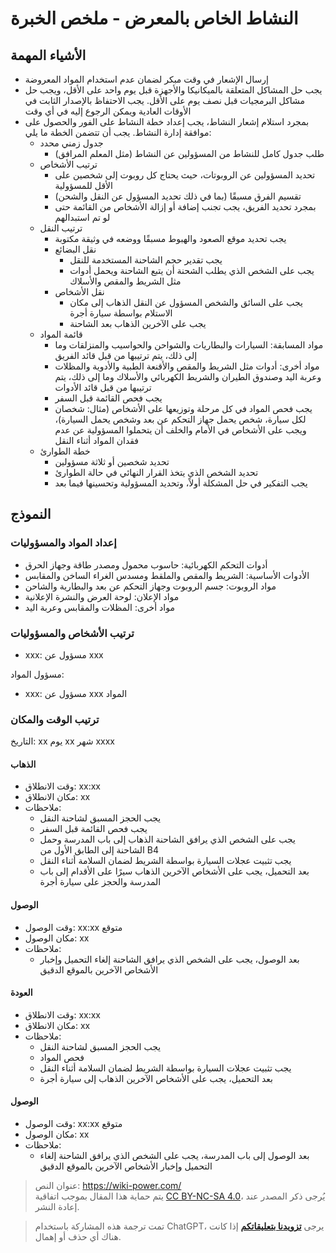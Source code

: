 # النشاط الخاص بالمعرض - ملخص الخبرة

## الأشياء المهمة

- إرسال الإشعار في وقت مبكر لضمان عدم استخدام المواد المعروضة
- يجب حل المشاكل المتعلقة بالميكانيكا والأجهزة قبل يوم واحد على الأقل، ويجب حل مشاكل البرمجيات قبل نصف يوم على الأقل. يجب الاحتفاظ بالإصدار الثابت في الأوقات العادية ويمكن الرجوع إليه في أي وقت
- بمجرد استلام إشعار النشاط، يجب إعداد خطة النشاط على الفور والحصول على موافقة إدارة النشاط. يجب أن تتضمن الخطة ما يلي:
  - جدول زمني محدد
    - طلب جدول كامل للنشاط من المسؤولين عن النشاط (مثل المعلم المرافق)
  - ترتيب الأشخاص
    - تحديد المسؤولين عن الروبوتات، حيث يحتاج كل روبوت إلى شخصين على الأقل للمسؤولية
    - تقسيم الفرق مسبقًا (بما في ذلك تحديد المسؤول عن النقل والشحن)
    - بمجرد تحديد الفريق، يجب تجنب إضافة أو إزالة الأشخاص من القائمة حتى لو تم استبدالهم
  - ترتيب النقل
    - يجب تحديد موقع الصعود والهبوط مسبقًا ووضعه في وثيقة مكتوبة
    - نقل البضائع
      - يجب تقدير حجم الشاحنة المستخدمة للنقل
      - يجب على الشخص الذي يطلب الشحنة أن يتبع الشاحنة ويحمل أدوات مثل الشريط والمقص والأسلاك
    - نقل الأشخاص
      - يجب على السائق والشخص المسؤول عن النقل الذهاب إلى مكان الاستلام بواسطة سيارة أجرة
      - يجب على الآخرين الذهاب بعد الشاحنة
  - قائمة المواد
    - مواد المسابقة: السيارات والبطاريات والشواحن والحواسيب والمنزلقات وما إلى ذلك، يتم ترتيبها من قبل قائد الفريق
    - مواد أخرى: أدوات مثل الشريط والمقص والأقنعة الطبية والأدوية والمظلات وعربة اليد وصندوق الطيران والشريط الكهربائي والأسلاك وما إلى ذلك، يتم ترتيبها من قبل قائد الأدوات
    - يجب فحص القائمة قبل السفر
    - يجب فحص المواد في كل مرحلة وتوزيعها على الأشخاص (مثال: شخصان لكل سيارة، شخص يحمل جهاز التحكم عن بعد وشخص يحمل السيارة)، ويجب على الأشخاص في الأمام والخلف أن يتحملوا المسؤولية عن عدم فقدان المواد أثناء النقل
  - خطة الطوارئ
    - تحديد شخصين أو ثلاثة مسؤولين
    - تحديد الشخص الذي يتخذ القرار النهائي في حالة الطوارئ
    - يجب التفكير في حل المشكلة أولاً، وتحديد المسؤولية وتحسينها فيما بعد

## النموذج

### إعداد المواد والمسؤوليات

- أدوات التحكم الكهربائية: حاسوب محمول ومصدر طاقة وجهاز الحرق
- الأدوات الأساسية: الشريط والمقص والملقط ومسدس الغراء الساخن والمقابس
- مواد الروبوت: جسم الروبوت وجهاز التحكم عن بعد والبطارية والشاحن
- مواد الإعلان: لوحة العرض والنشرة الإعلانية
- مواد أخرى: المظلات والمقابس وعربة اليد

### ترتيب الأشخاص والمسؤوليات

- xxx: مسؤول عن xxx

مسؤول المواد:

- xxx: مسؤول عن xxx المواد

### ترتيب الوقت والمكان

التاريخ: xx يوم xx شهر xxxx

#### الذهاب

- وقت الانطلاق: xx:xx
- مكان الانطلاق: xx
- ملاحظات:
  - يجب الحجز المسبق لشاحنة النقل
  - يجب فحص القائمة قبل السفر
  - يجب على الشخص الذي يرافق الشاحنة الذهاب إلى باب المدرسة وحمل الشاحنة إلى الطابق الأول من B4
  - يجب تثبيت عجلات السيارة بواسطة الشريط لضمان السلامة أثناء النقل
  - بعد التحميل، يجب على الأشخاص الآخرين الذهاب سيرًا على الأقدام إلى باب المدرسة والحجز على سيارة أجرة
#### الوصول

- وقت الوصول: xx:xx متوقع
- مكان الوصول: xx
- ملاحظات:
  - بعد الوصول، يجب على الشخص الذي يرافق الشاحنة إلغاء التحميل وإخبار الأشخاص الآخرين بالموقع الدقيق
#### العودة

- وقت الانطلاق: xx:xx
- مكان الانطلاق: xx
- ملاحظات:
  - يجب الحجز المسبق لشاحنة النقل
  - فحص المواد
  - يجب تثبيت عجلات السيارة بواسطة الشريط لضمان السلامة أثناء النقل
  - بعد التحميل، يجب على الأشخاص الآخرين الذهاب إلى سيارة أجرة
#### الوصول

- وقت الوصول: xx:xx متوقع
- مكان الوصول: xx
- ملاحظات:
  - بعد الوصول إلى باب المدرسة، يجب على الشخص الذي يرافق الشاحنة إلغاء التحميل وإخبار الأشخاص الآخرين بالموقع الدقيق

> عنوان النص: <https://wiki-power.com/>  
> يتم حماية هذا المقال بموجب اتفاقية [CC BY-NC-SA 4.0](https://creativecommons.org/licenses/by/4.0/deed.zh)، يُرجى ذكر المصدر عند إعادة النشر.

> تمت ترجمة هذه المشاركة باستخدام ChatGPT، يرجى [**تزويدنا بتعليقاتكم**](https://github.com/linyuxuanlin/Wiki_MkDocs/issues/new) إذا كانت هناك أي حذف أو إهمال.
